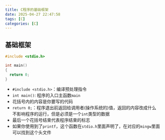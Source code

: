 ```yaml
---
title: C程序的基础框架
date: 2025-04-27 22:47:58
tags: [C]
categories: [C]
---
```


## 基础框架

```c
#include <stdio.h>

int main()
{
  return 0;
}
```

- `#include <stdio.h>`：编译预处理指令
- `int main()`: 程序的入口主函数`main`
- 花括号内的内容是你要写的代码
- `return 0;`：程序退出前返回给调用者(操作系统的)值，返回的内容改成什么不影响程序的运行，但是必须是一个`int`类型的数据
- 最后一个花括号结束代表程序结束的标志
- 如果你使用到了`printf`，这个函数在`stdio.h`里面声明了，在对应的`mingw`里面可以找到这个头文件
